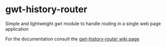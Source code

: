 # gwt-history-router

Simple and lightweight gwt module to handle routing in a single web page application

For the documentation consult the [gwt-history-router wiki page](https://github.com/mavek87/gwt-history-router/wiki/Gwt-History-Router-Wiki)

